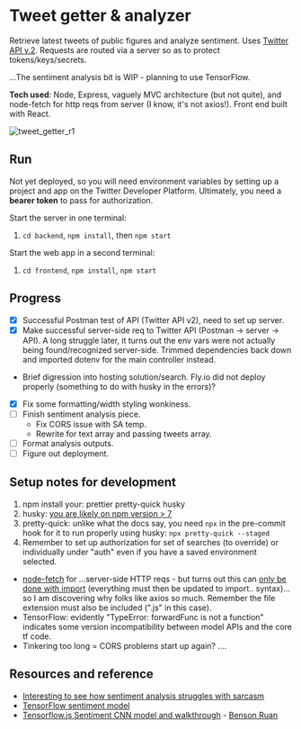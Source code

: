 # Tweet getter & analyzer

Retrieve latest tweets of public figures and analyze sentiment. Uses [Twitter API v.2](https://developer.twitter.com/en/docs/twitter-api). Requests are routed via a server so as to protect tokens/keys/secrets.

...The sentiment analysis bit is WIP - planning to use TensorFlow.

**Tech used**: Node, Express, vaguely MVC architecture (but not quite), and node-fetch for http reqs from server (I know, it's not axios!). Front end built with React.

![tweet_getter_r1](https://user-images.githubusercontent.com/102257735/193356993-c6bdc5f6-6198-4c01-9f09-974d65402634.png)

## Run

Not yet deployed, so you will need environment variables by setting up a project and app on the Twitter Developer Platform. Ultimately, you need a **bearer token** to pass for authorization.

Start the server in one terminal:

1. `cd backend`, `npm install`, then `npm start`

Start the web app in a second terminal:

1. `cd frontend`, `npm install`, `npm start`

## Progress

- [x] Successful Postman test of API (Twitter API v2), need to set up server.
- [x] Make successful server-side req to Twitter API (Postman -> server -> API). A long struggle later, it turns out the env vars were not actually being found/recognized server-side. Trimmed dependencies back down and imported dotenv for the main controller instead.
- Brief digression into hosting solution/search. Fly.io did not deploy properly (something to do with husky in the errors)?
- [x] Fix some formatting/width styling wonkiness.
- [ ] Finish sentiment analysis piece.
  - Fix CORS issue with SA temp.
  - Rewrite for text array and passing tweets array.
- [ ] Format analysis outputs.
- [ ] Figure out deployment.

## Setup notes for development

1. npm install your: prettier pretty-quick husky
2. husky: [you are likely on npm version > 7](https://dev.to/maithanhdanh/configuration-for-husky-pre-commit-1fo5)
3. pretty-quick: unlike what the docs say, you need `npx` in the pre-commit hook for it to run properly using husky: `npx pretty-quick --staged`
4. Remember to set up authorization for set of searches (to override) or individually under "auth" even if you have a saved environment selected.

- [node-fetch](https://github.com/node-fetch/node-fetch/tree/2.x#readme) for ...server-side HTTP reqs - but turns out this can [only be done with import](https://stackoverflow.com/questions/69081410/error-err-require-esm-require-of-es-module-not-supported) (everything must then be updated to import.. syntax)... so I am discovering why folks like axios so much. Remember the file extension must also be included (".js" in this case).
- TensorFlow: evidently "TypeError: forwardFunc is not a function" indicates some version incompatibility between model APIs and the core tf code.
- Tinkering too long = CORS problems start up again? ....

## Resources and reference

- [Interesting to see how sentiment analysis struggles with sarcasm](https://www.csc2.ncsu.edu/faculty/healey/tweet_viz/)
- [TensorFlow sentiment model](https://github.com/tensorflow/tfjs-examples/tree/master/sentiment)
- [Tensorflow.js Sentiment CNN model and walkthrough](https://towardsdatascience.com/twitter-sentiment-analysis-with-node-js-ae1ed8dd8fa7) - [Benson Ruan](https://github.com/bensonruan/)

